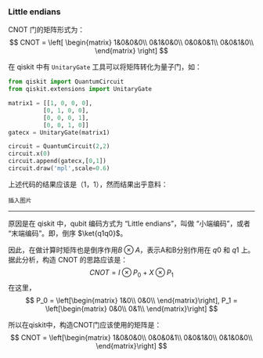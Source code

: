 ### Little endians

CNOT 门的矩阵形式为：
$$
CNOT =
\left[
\begin{matrix}
1&0&0&0\\
0&1&0&0\\
0&0&0&1\\
0&0&1&0\\
\end{matrix}
\right]
$$

在 qiskit 中有 `UnitaryGate` 工具可以将矩阵转化为量子门，如：
```python
from qiskit import QuantumCircuit
from qiskit.extensions import UnitaryGate

matrix1 = [[1, 0, 0, 0],
          [0, 1, 0, 0],
          [0, 0, 0, 1],
          [0, 0, 1, 0]]
gatecx = UnitaryGate(matrix1)

circuit = QuantumCircuit(2,2)
circuit.x(0)
circuit.append(gatecx,[0,1])
circuit.draw('mpl',scale=0.6)
```

上述代码的结果应该是（1，1），然而结果出乎意料：

`插入图片`

---
原因是在 qiskit 中，qubit 编码方式为 “Little endians”，叫做 “小端编码”，或者 “末端编码”。即，倒序 $\ket{q1q0}$。

因此，在做计算时矩阵也是倒序作用$B \otimes A$，表示A和B分别作用在 $q0$ 和 $q1$ 上。据此分析，构造 CNOT 的思路应该是：
$$
CNOT = I \otimes P_0 + X \otimes P_1
$$
在这里，
$$
P_0 = \left[\begin{matrix}
1&0\\
0&0\\
\end{matrix}\right],
P_1 = \left[\begin{matrix}
0&0\\
0&1\\
\end{matrix}\right]
$$

所以在qiskit中，构造CNOT门应该使用的矩阵是：
$$
CNOT = \left[\begin{matrix}
1&0&0&0\\
0&0&0&1\\
0&0&1&0\\
0&1&0&0\\
\end{matrix}\right]
$$

